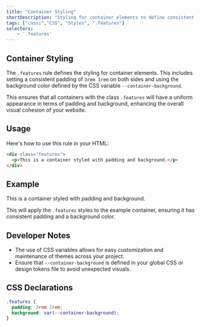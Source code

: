 ```yaml
---
title: "Container Styling"
shortDescription: "Styling for container elements to define consistent padding and backgrounds."
tags: ["cassi","CSS", "Styles", ".features"]
selectors:
    - '.features'
---
```


## Container Styling

The `.features` rule defines the styling for container elements. This includes setting a consistent padding of `3rem 1rem` on both sides and using the background color defined by the CSS variable `--container-background`.

This ensures that all containers with the class `.features` will have a uniform appearance in terms of padding and background, enhancing the overall visual cohesion of your website.

## Usage

Here's how to use this rule in your HTML:

```html
<div class="features">
  <p>This is a container styled with padding and background.</p>
</div>
```

## Example

<div class="example-container features">
    <p>This is a container styled with padding and background.</p>
</div>

This will apply the `.features` styles to the example container, ensuring it has consistent padding and a background color.

## Developer Notes

- The use of CSS variables allows for easy customization and maintenance of themes across your project.
- Ensure that `--container-background` is defined in your global CSS or design tokens file to avoid unexpected visuals.

## CSS Declarations
```css
.features {
  padding: 3rem 1rem;
  background: var(--container-background);
}
```
